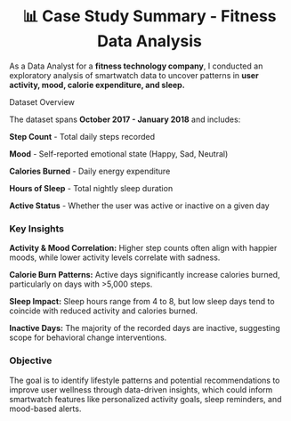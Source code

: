  <h1 align='center' >📊 <b> Case Study Summary - Fitness Data Analysis</b></h1>
As a Data Analyst for a <b>fitness technology company</b>, I conducted an exploratory analysis of smartwatch data to uncover patterns in <b>user activity, mood, calorie expenditure, and sleep.</b>

<p></p>
<p>Dataset Overview</p>
The dataset spans <b>October 2017 - January 2018</b> and includes:
<p></p>
<b>Step Count</b> - Total daily steps recorded
<p></p>

<b>Mood</b> - Self-reported emotional state (Happy, Sad, Neutral)

<b>Calories Burned</b> - Daily energy expenditure

<b>Hours of Sleep</b> - Total nightly sleep duration

<b>Active Status</b> - Whether the user was active or inactive on a given day

<h3><b>Key Insights</b></h3>
<b>Activity & Mood Correlation:</b> Higher step counts often align with happier moods, while lower activity levels correlate with sadness.
<p></p>
<b>Calorie Burn Patterns:</b> Active days significantly increase calories burned, particularly on days with >5,000 steps.
<p></p>
<b>Sleep Impact:</b> Sleep hours range from 4 to 8, but low sleep days tend to coincide with reduced activity and calories burned.
<p></p>
<b>Inactive Days:</b> The majority of the recorded days are inactive, suggesting scope for behavioral change interventions.

<h3><b>Objective</b></h3>
The goal is to identify lifestyle patterns and potential recommendations to improve user wellness through data-driven insights, which could inform smartwatch features like personalized activity goals, sleep reminders, and mood-based alerts.
